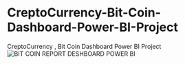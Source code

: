 # CreptoCurrency-Bit-Coin-Dashboard-Power-BI-Project
CreptoCurrency , Bit Coin Dashboard Power BI  Project
![BIT COIN REPORT DESHBOARD POWER BI](https://github.com/user-attachments/assets/16d460e6-2e32-425e-a0d8-0629862c97c0)

